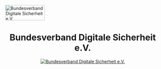 <a href="https://www.digitale-sicherheit.org/" target="_blank">
  <img src="https://www.digitale-sicherheit.org/img/Bundesverband_Digitale_Sicherheit_Logo.svg"
       alt="Bundesverband Digitale Sicherheit e.V."
       title="Bundesverband Digitale Sicherheit e.V."
       height="50"
       width="128"
       />
</a>

<div align="center">
  <h1>Bundesverband Digitale Sicherheit e.V.</h1>
  <a href="https://www.digitale-sicherheit.org/" target="_blank">
    <img src="https://www.digitale-sicherheit.org/img/Bundesverband_Digitale_Sicherheit_Icon.png"
         alt="Bundesverband Digitale Sicherheit e.V."
         title="Bundesverband Digitale Sicherheit e.V."
         />
  </a>
</div>
